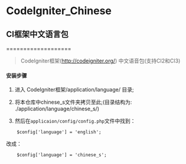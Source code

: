 # CodeIgniter_Chinese
## CI框架中文语言包
===================

> CodeIgniter框架(http://codeigniter.org/) 中文语音包(支持CI2和CI3)

#### 安装步骤

1. 进入 CodeIgniter框架/application/language/ 目录;

2. 将本仓库中chinese_s文件夹拷贝至此;(目录结构为: ./application/language/chinese_s/)

3. 然后在`applicaion/config/config.php`文件中找到：

```
    $config['language'] = 'english';
```
改成：
```
    $config['language'] = 'chinese_s';
```
